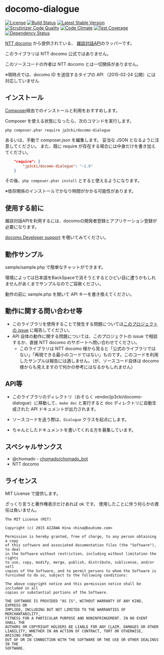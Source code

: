 docomo-dialogue
===============

[![License](https://poser.pugx.org/jp3cki/docomo-dialogue/license.svg)](https://packagist.org/packages/jp3cki/docomo-dialogue)
[![Build Status](https://travis-ci.org/fetus-hina/docomo-dialogue.svg?branch=master)](https://travis-ci.org/fetus-hina/docomo-dialogue)
[![Latest Stable Version](https://poser.pugx.org/jp3cki/docomo-dialogue/v/stable.svg)](https://packagist.org/packages/jp3cki/docomo-dialogue)
[![Scrutinizer Code Quality](https://scrutinizer-ci.com/g/fetus-hina/docomo-dialogue/badges/quality-score.png?b=master)](https://scrutinizer-ci.com/g/fetus-hina/docomo-dialogue/?branch=master)
[![Code Climate](https://codeclimate.com/github/fetus-hina/docomo-dialogue/badges/gpa.svg)](https://codeclimate.com/github/fetus-hina/docomo-dialogue)
[![Test Coverage](https://codeclimate.com/github/fetus-hina/docomo-dialogue/badges/coverage.svg)](https://codeclimate.com/github/fetus-hina/docomo-dialogue)
[![Dependency Status](https://www.versioneye.com/user/projects/54d3265a3ca0840b19000153/badge.svg?style=flat)](https://www.versioneye.com/user/projects/54d3265a3ca0840b19000153)

[NTT docomo](https://www.nttdocomo.co.jp/) から提供されている、
[雑談対話API](https://www.nttdocomo.co.jp/service/developer/smart_phone/analysis/chat/)のラッパーです。

このライブラリは NTT docomo 公式ではありません。

このソースコードの作者は NTT docomo とは一切関係がありません。

※現時点では、docomo ID を送信するタイプの API （2015-02-24 公開）には対応していません


インストール
------------

[Composer](https://getcomposer.org/)経由でのインストールと利用をおすすめします。

Composer を使える状態になったら、次のコマンドを実行します。

```
php composer.phar require jp3cki/docomo-dialogue
```

あるいは、手動で composer.json を編集します。
妥当な JSON となるように注意してください。
また、既に require が存在する場合には中身だけを書き加えてください。

```json
    "require": {
        "jp3cki/docomo-dialogue": "~1.0"
    }
```

その後、`php composer.phar install` とすると使えるようになります。

※依存関係のインストールでかなり時間がかかる可能性があります。



使用する前に
------------

雑談対話APIを利用するには、docomoの開発者登録とアプリケーション登録が必要になります。

[docomo Developer support](https://dev.smt.docomo.ne.jp/) を覗いてみてください。



動作サンプル
------------

sample/sample.php で簡単なチャットができます。

環境によっては日本語をBackSpaceで消そうとするとひどい目に遭うかもしれませんがあくまでサンプルなのでご容赦ください。

動作の前に sample.php を開いて API キーを書き換えてください。



動作に関する問い合わせ等
------------------------

* このライブラリを使用することで発生する問題については[このプロジェクトの issue](https://github.com/fetus-hina/docomo-dialogue/issues) に報告してください。
* API 自体の動作に関する問題については、このプロジェクトの issue で相談するか、直接 NTT docomo のサポートへ問い合わせてください。
    * このライブラリは NTT docomo 様から見ると「公式のライブラリではない」「再現できる最小のコードではない」ものです。このコードを利用したサンプルは報告には適しません。（が、ソースコード自体は docomo 様からも見えますので何かの参考にはなるかもしれません）



API等
-----

* このライブラリのディレクトリ（おそらく vendor/jp3cki/docomo-dialogue）に移動して、`make doc` と実行すると doc ディレクトリに自動生成された API ドキュメントが出力されます。

* ソースコードを追う際は、`Dialogue` クラスを起点にします。

* ちゃんとしたドキュメントを書いてくれる方を募集しています。



スペシャルサンクス
------------------

* @chomado - [chomado/chomado_bot](https://github.com/chomado/chomado_bot)
* NTT docomo



ライセンス
----------

MIT License で提供します。

ざっくり言うと著作権表示だけあれば ok です。
使用したことに伴う何らかの責任は負いません。

```
The MIT License (MIT)

Copyright (c) 2015 AIZAWA Hina <hina@bouhime.com>

Permission is hereby granted, free of charge, to any person obtaining a copy
of this software and associated documentation files (the "Software"), to deal
in the Software without restriction, including without limitation the rights
to use, copy, modify, merge, publish, distribute, sublicense, and/or sell
copies of the Software, and to permit persons to whom the Software is
furnished to do so, subject to the following conditions:

The above copyright notice and this permission notice shall be included in all
copies or substantial portions of the Software.

THE SOFTWARE IS PROVIDED "AS IS", WITHOUT WARRANTY OF ANY KIND, EXPRESS OR
IMPLIED, INCLUDING BUT NOT LIMITED TO THE WARRANTIES OF MERCHANTABILITY,
FITNESS FOR A PARTICULAR PURPOSE AND NONINFRINGEMENT. IN NO EVENT SHALL THE
AUTHORS OR COPYRIGHT HOLDERS BE LIABLE FOR ANY CLAIM, DAMAGES OR OTHER
LIABILITY, WHETHER IN AN ACTION OF CONTRACT, TORT OR OTHERWISE, ARISING FROM,
OUT OF OR IN CONNECTION WITH THE SOFTWARE OR THE USE OR OTHER DEALINGS IN THE
SOFTWARE.
```
